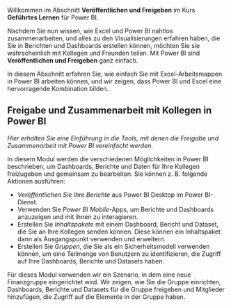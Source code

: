 Willkommen im Abschnitt **Veröffentlichen und Freigeben** im Kurs **Geführtes Lernen** für Power BI.

Nachdem Sie nun wissen, wie Excel und Power BI nahtlos zusammenarbeiten, und alles zu den Visualisierungen erfahren haben, die Sie in Berichten und Dashboards erstellen können, möchten Sie sie wahrscheinlich mit Kollegen und Freunden teilen. Mit Power BI sind **Veröffentlichen und Freigeben** ganz einfach.

In diesem Abschnitt erfahren Sie, wie einfach Sie mit Excel-Arbeitsmappen in Power BI arbeiten können, und wir zeigen, dass Power BI und Excel eine hervorragende Kombination bilden.

## <a name="share-and-collaborate-with-colleagues-in-power-bi"></a>Freigabe und Zusammenarbeit mit Kollegen in Power BI
*Hier erhalten Sie eine Einführung in die Tools, mit denen die Freigabe und Zusammenarbeit mit Power BI vereinfacht werden.*

In diesem Modul werden die verschiedenen Möglichkeiten in Power BI beschrieben, um Dashboards, Berichte und Daten für Ihre Kollegen freizugeben und gemeinsam zu bearbeiten. Sie können z. B. folgende Aktionen ausführen:

* *Veröffentlichen Sie Ihre Berichte* aus Power BI Desktop im Power BI-Dienst.
* Verwenden Sie *Power BI Mobile*-Apps, um Berichte und Dashboards anzuzeigen und mit ihnen zu interagieren.
* Erstellen Sie *Inhaltspakete* mit einem Dashboard, Bericht und Dataset, die Sie an Ihre Kollegen senden können. Diese können ein Inhaltspaket dann als Ausgangspunkt verwenden und erweitern.
* Erstellen Sie *Gruppen*, die Sie als ein Sicherheitsmodell verwenden können, um eine Teilmenge von Benutzern zu identifizieren, die Zugriff auf Ihre Dashboards, Berichte und Datasets haben.

Für dieses Modul verwenden wir ein Szenario, in dem eine neue Finanzgruppe eingerichtet wird. Wir zeigen, wie Sie die Gruppe einrichten, Dashboards, Berichte und Datasets für die Gruppe freigeben und Mitglieder hinzufügen, die Zugriff auf die Elemente in der Gruppe haben.

